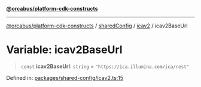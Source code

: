 [**@orcabus/platform-cdk-constructs**](../../../../../../README.md)

***

[@orcabus/platform-cdk-constructs](../../../../../../README.md) / [sharedConfig](../../../README.md) / [icav2](../README.md) / icav2BaseUrl

# Variable: icav2BaseUrl

> `const` **icav2BaseUrl**: `string` = `"https://ica.illumina.com/ica/rest"`

Defined in: [packages/shared-config/icav2.ts:15](https://github.com/OrcaBus/platform-cdk-constructs/blob/main/packages/shared-config/icav2.ts#L15)
